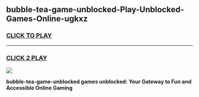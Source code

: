 
## bubble-tea-game-unblocked-Play-Unblocked-Games-Online-ugkxz
<h3>
<a href="https://premium76.site?title=bubble-tea-game-unblocked&ref=25A">CLICK TO PLAY</a></h3>
<hr>

<h3>
<a href="https://premium76.site?title=bubble-tea-game-unblocked&ref=25A">CLICK 2 PLAY</a>
  
</h3>

<a href="https://premium76.site?title=bubble-tea-game-unblocked&ref=25A"><img src="https://clearcache.store/games.png"></a>


**bubble-tea-game-unblocked games unblocked: Your Gateway to Fun and Accessible Online Gaming**
